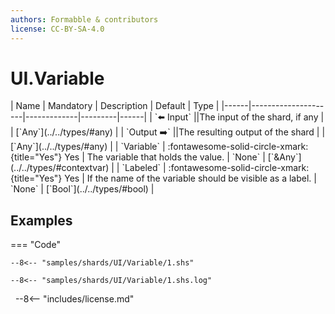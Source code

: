 ```yaml
---
authors: Formabble & contributors
license: CC-BY-SA-4.0
---
```



# UI.Variable

<div class="sh-parameters" markdown="1">
| Name | Mandatory | Description | Default | Type |
|------|---------------------|-------------|---------|------|
| `⬅️ Input` ||The input of the shard, if any | | [`Any`](../../types/#any) |
| `Output ➡️` ||The resulting output of the shard | | [`Any`](../../types/#any) |
| `Variable` | :fontawesome-solid-circle-xmark:{title="Yes"} Yes  | The variable that holds the value. | `None` | [`&Any`](../../types/#contextvar) |
| `Labeled` | :fontawesome-solid-circle-xmark:{title="Yes"} Yes  | If the name of the variable should be visible as a label. | `None` | [`Bool`](../../types/#bool) |

</div>



## Examples

=== "Code"

  ```x86asm linenums="1"
  --8<-- "samples/shards/UI/Variable/1.shs"
  ```

  ```
  --8<-- "samples/shards/UI/Variable/1.shs.log"
  ```
&nbsp;
--8<-- "includes/license.md"

